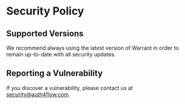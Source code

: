 # Security Policy

## Supported Versions

We recommend always using the latest version of Warrant in order to remain up-to-date with all security updates.

## Reporting a Vulnerability

If you discover a vulnerability, please contact us at security@auth4flow.com.
